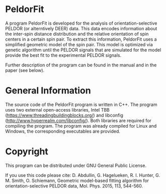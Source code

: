 PeldorFit
=========
A program PeldorFit is developed for the analysis of orientation-selective PELDOR (or alterntively DEER) data. This data encodes information about the inter-spin distance distribution and the relative orientation of spin centers in a certain spin pair. To extract this information, PeldorFit uses a simplified geometric model of the spin pair. This model is optimized via genetic algorithm until the PELDOR signals that are simulated for the model provide the best fit to the experimental PELDOR signals.

Further description of the program can be found in the manual and in the paper (see below).

General Information
=========
The source code of the PeldorFit program is written in C++. The program uses two external open-access libraries, Intel TBB (https://www.threadingbuildingblocks.org/) and libconfig (http://www.hyperrealm.com/libconfig/). Both libraries are required for compiling the program. The program was already compiled for Linux and Windows, the corresponding executables are provided.

Copyright
=========
This program can be distributed under GNU General Public License.

If you use this code please cite:
D. Abdullin, G. Hagelueken, R. I. Hunter, G. M. Smith, O. Schiemann, Geometric model-based fitting algorithm for orientation-selective PELDOR data, Mol. Phys. 2015, 113, 544-560.
